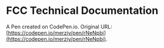 # FCC Technical Documentation

A Pen created on CodePen.io. Original URL: [https://codepen.io/merziy/pen/rNeNpbj](https://codepen.io/merziy/pen/rNeNpbj).


